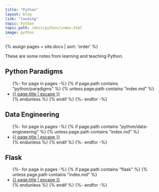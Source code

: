 ```yaml
---
title: "Python"
layout: blog
link: "landing"
topic: Python
topic_path: /docs/python/index.html
image: python
---
```

{% assign pages = site.docs | sort: 'order' %}

These are some notes from learning and teaching Python.


## Python Paradigms
<ul>
{%- for page in pages -%}
  {% if page.path contains "python/paradigms" %}
    {% unless page.path contains "index.md" %}
      <li>
        <a href="{{ page.url | relative_url }}">
          {{ page.title | escape }}
        </a>
      </li>
    {% endunless %}
  {% endif %}
{%- endfor -%}
</ul>

## Data Engineering
<ul>
{%- for page in pages -%}
  {% if page.path contains "python/data-engineering" %}
    {% unless page.path contains "index.md" %}
      <li>
        <a href="{{ page.url | relative_url }}">
          {{ page.title | escape }}
        </a>
      </li>
    {% endunless %}
  {% endif %}
{%- endfor -%}
</ul>

## Flask
<ul>
{%- for page in pages -%}
  {% if page.path contains "flask" %}
    {% unless page.path contains "index.md" %}
      <li>
        <a href="{{ page.url | relative_url }}">
          {{ page.title | escape }}
        </a>
      </li>
    {% endunless %}
  {% endif %}
{%- endfor -%}
</ul>